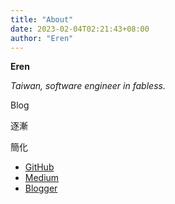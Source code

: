 ```yaml
---
title: "About"
date: 2023-02-04T02:21:43+08:00
author: "Eren"
---
```


**Eren**

*Taiwan, software engineer in fabless.*

Blog

逐漸

簡化

* [GitHub](https://github.com/meliodaseren)
* [Medium](https://medium.com/erens-tech-book)
* [Blogger](https://meliodaseren.blogspot.com/)
